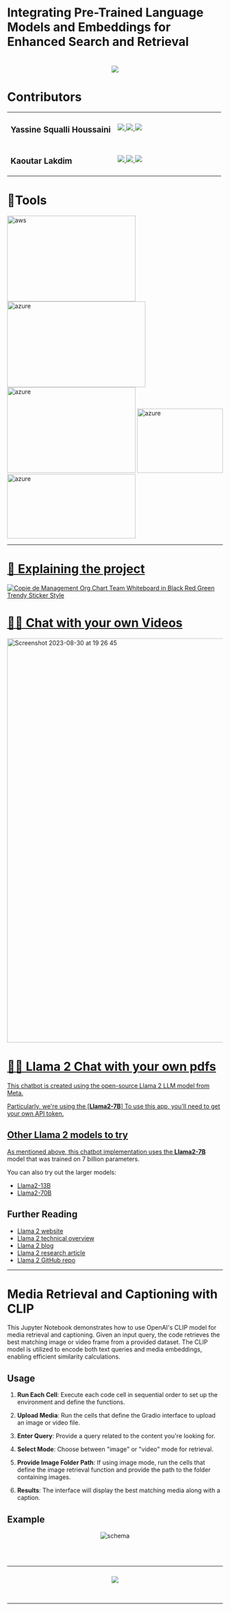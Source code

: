 # Integrating Pre-Trained Language Models and Embeddings for Enhanced Search and Retrieval

<h1 align="center">
    <img src="https://readme-typing-svg.herokuapp.com/?font=Righteous&size=35&center=true&vCenter=true&width=500&height=70&duration=4000&lines=Hi+There!+👋;+Take+a+look+into+our+project!;" />
</h1>

# Contributors


<table>
  <tr>
    <td width="50%">
      <h3>Yassine Squalli Houssaini</h3>
    </td>
    <td width="50%"> 
      <a href="mailto:squayassine@gmail.com">
        <img src="https://img.shields.io/badge/Gmail-333333?style=for-the-badge&logo=gmail&logoColor=red" />
      </a>
      <a href="https://www.linkedin.com/in/yassine-squalli-houssaini-2abb1a255/" target="_blank"> 
        <img src="https://img.shields.io/badge/LinkedIn-0077B5?style=for-the-badge&logo=linkedin&logoColor=white" target="_blank" />
      </a>
      <a href="https://salesp07.github.io" target="_blank">
         <img src="https://img.shields.io/badge/Portfolio-FF5722?style=for-the-badge&logo=todoist&logoColor=white" target="_blank" />
      </a>
    </td>
  </tr>
  <tr>
    <td>
      <h3>Kaoutar Lakdim</h3>
    </td>
    <td>
      <a href="mailto:kaoutarlakdim2001r@gmail.com">
        <img src="https://img.shields.io/badge/Gmail-333333?style=for-the-badge&logo=gmail&logoColor=red" />
      </a>
      <a href="https://www.linkedin.com/in/kaoutar-lakdim-6b335720a/" target="_blank">
        <img src="https://img.shields.io/badge/LinkedIn-0077B5?style=for-the-badge&logo=linkedin&logoColor=white" target="_blank" />
      </a>
      <a href="https://salesp07.github.io" target="_blank">
         <img src="https://img.shields.io/badge/Portfolio-FF5722?style=for-the-badge&logo=todoist&logoColor=white" target="_blank" />
      </a>
    </td>
  </tr>
</table>


# 🚀Tools

<p align="left"> <a href="https://aws.amazon.com" target="_blank" rel="noreferrer"> <img src="https://github.com/kaoutar-lakdim/LM-Enhanced-Search/assets/127676452/aec684f0-f726-46d8-89ad-e596dbb91619" alt="aws" width="300" height="200"/> </a>  <a href="https://azure.microsoft.com/en-in/" target="_blank" rel="noreferrer"> <img src="https://github.com/kaoutar-lakdim/LM-Enhanced-Search/assets/127676452/4f06647f-d7d8-4d95-8cc7-9f28d109b2ee" alt="azure" width="323" height="200"/></a> <a href="https://azure.microsoft.com/en-in/" target="_blank" rel="noreferrer"> <img src="https://github.com/kaoutar-lakdim/LM-Enhanced-Search/assets/127676452/14069fa6-24f4-4b48-b4f5-789ae2c1ff7d" alt="azure" width="300" height="200"/></a> <a href="https://azure.microsoft.com/en-in/" target="_blank" rel="noreferrer"> <img src="https://github.com/kaoutar-lakdim/LM-Enhanced-Search/assets/127676452/f1fd56b5-89c3-40e5-84fb-6c2792bb2d8c" alt="azure" width="200" height="150"/></a><a href="https://azure.microsoft.com/en-in/" target="_blank" rel="noreferrer"> <img src="https://github.com/kaoutar-lakdim/LM-Enhanced-Search/assets/127676452/95eb4dc6-3762-4ea2-b9f3-5218d62e6078" alt="azure" width="300" height="150"/>











---

# 🤔 Explaining the project

![Copie de Management Org Chart Team Whiteboard in Black Red Green Trendy Sticker Style](https://github.com/kaoutar-lakdim/LM-Enhanced-Search/assets/127676452/bf57a1ab-ae6b-45bc-9a9e-6012f87d79a3)

# 🎥💬 Chat with your own Videos

<img width="943" alt="Screenshot 2023-08-30 at 19 26 45" src="https://github.com/kaoutar-lakdim/LM-Enhanced-Search/assets/127676452/0a40dc99-9698-4ddd-94d7-d29b419b0065">


# 🦙💬 Llama 2 Chat with your own pdfs

This chatbot is created using the open-source Llama 2 LLM model from Meta.

Particularly, we're using the [**Llama2-7B**]
To use this app, you'll need to get your own API token.

## Other Llama 2 models to try

As mentioned above, this chatbot implementation uses the [**Llama2-7B**](https://replicate.com/a16z-infra/llama7b-v2-chat) model that was trained on 7 billion parameters.

You can also try out the larger models:
- [Llama2-13B](https://replicate.com/a16z-infra/llama13b-v2-chat)
- [Llama2-70B](https://replicate.com/replicate/llama70b-v2-chat)

## Further Reading
- [Llama 2 website](https://ai.meta.com/llama/)
- [Llama 2 technical overview](https://ai.meta.com/resources/models-and-libraries/llama/)
- [Llama 2 blog](https://ai.meta.com/blog/llama-2/)
- [Llama 2 research article](https://ai.meta.com/research/publications/llama-2-open-foundation-and-fine-tuned-chat-models/)
- [Llama 2 GitHub repo](https://github.com/facebookresearch/llama/tree/main)


---
# Media Retrieval and Captioning with CLIP

This Jupyter Notebook demonstrates how to use OpenAI's CLIP model for media retrieval and captioning. Given an input query, the code retrieves the best matching image or video frame from a provided dataset. The CLIP model is utilized to encode both text queries and media embeddings, enabling efficient similarity calculations.

## Usage

1. **Run Each Cell**: Execute each code cell in sequential order to set up the environment and define the functions.

2. **Upload Media**: Run the cells that define the Gradio interface to upload an image or video file.

3. **Enter Query**: Provide a query related to the content you're looking for.

4. **Select Mode**: Choose between "image" or "video" mode for retrieval.

5. **Provide Image Folder Path**: If using image mode, run the cells that define the image retrieval function and provide the path to the folder containing images.

6. **Results**: The interface will display the best matching media along with a caption.

## Example

<p align="center">
  <img src="https://github.com/kaoutar-lakdim/LM-Enhanced-Search/assets/74473164/50a89f82-4da1-43bc-8789-4a3bd0564f33" alt="schema">
</p>



<br/><br/>
<hr/>

<h3 align="center">
    <img src="https://readme-typing-svg.herokuapp.com/?font=Righteous&size=40&center=true&vCenter=true&width=500&height=70&duration=4000&lines=Thank+you+for+your+time+:);" />
</h3>

<br/>


---


